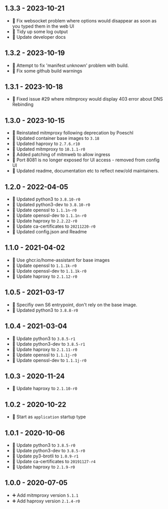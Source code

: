 ## 1.3.3 - 2023-10-21

- 📝 Fix websocket problem where options would disappear as soon as you typed them in the web UI
- 📝 Tidy up some log output
- 📝 Update developer docs

## 1.3.2 - 2023-10-19

- 📝 Attempt to fix 'manifest unknown' problem with build.
- 📝 Fix some github build warnings

## 1.3.1 - 2023-10-18

- 📝 Fixed issue #29 where mitmproxy would display 403 error about DNS Rebinding

## 1.3.0 - 2023-10-15

- 📝 Reinstated mitmproxy following deprecation by Poeschl
- 🔼 Updated container base images to `3.18`
- 🔼 Updated haproxy to `2.7.6.r10`
- 🔼 Updated mitmproxy to `10.1.1-r0`
- 📝 Added patching of mitmweb to allow ingress
- 📝 Port 8081 is no longer exposed for UI access - removed from config UI
- 📝 Updated readme, documentation etc to reflect new/old maintainers.

## 1.2.0 - 2022-04-05

- 🔼 Updated python3 to `3.8.10-r0`
- 🔼 Updated python3-dev to `3.8.10-r0`
- 🔼 Update openssl to `1.1.1n-r0`
- 🔼 Update openssl-dev to `1.1.1n-r0`
- 🔼 Update haproxy to `2.2.22-r0`
- 🔼 Update ca-certificates to `20211220-r0`
- 📝 Updated config.json and Readme

## 1.1.0 - 2021-04-02

- 🔨 Use ghcr.io/home-assistant for base images
- 🔼 Update openssl to `1.1.1k-r0`
- 🔼 Update openssl-dev to `1.1.1k-r0`
- 🔼 Update haproxy to `2.1.12-r0`

## 1.0.5 - 2021-03-17

- 🐛 Specifiy own S6 entrypoint, don't rely on the base image.
- 🔼 Updated python3 to `3.8.8-r0`

## 1.0.4 - 2021-03-04

- 🔼 Update python3 to `3.8.5-r1`
- 🔼 Update python3-dev to `3.8.5-r1`
- 🔼 Update haproxy to `2.1.11-r0`
- 🔼 Update openssl to `1.1.1j-r0`
- 🔼 Update openssl-dev to `1.1.1j-r0`

## 1.0.3 - 2020-11-24

- 🔼 Update haproxy to `2.1.10-r0`

## 1.0.2 - 2020-10-22

- 🔨 Start as `application` startup type

## 1.0.1 - 2020-10-06

- 🔼 Update python3 to `3.8.5-r0`
- 🔼 Update python3-dev to `3.8.5-r0`
- 🔼 Update py3-brotli to `1.0.9-r1`
- 🔼 Update ca-certificates to `20191127-r4`
- 🔼 Update haproxy to `2.1.9-r0`

## 1.0.0 - 2020-07-05

- ➕ Add mitmproxy version `5.1.1`
- ➕ Add haproxy version `2.1.4-r0`
